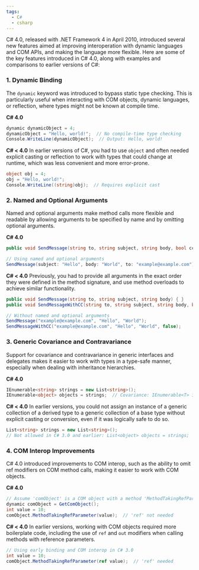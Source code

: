 ```yaml
---
tags:
  - C#
  - csharp
---
```


C# 4.0, released with .NET Framework 4 in April 2010, introduced several new features aimed at improving interoperation with dynamic languages and COM APIs, and making the language more flexible. Here are some of the key features introduced in C# 4.0, along with examples and comparisons to earlier versions of C#:

### 1. **Dynamic Binding**
The `dynamic` keyword was introduced to bypass static type checking. This is particularly useful when interacting with COM objects, dynamic languages, or reflection, where types might not be known at compile time.

**C# 4.0**
```csharp
dynamic dynamicObject = 4;
dynamicObject = "Hello, world!";  // No compile-time type checking
Console.WriteLine(dynamicObject);  // Output: Hello, world!
```

**C# < 4.0**
In earlier versions of C#, you had to use `object` and often needed explicit casting or reflection to work with types that could change at runtime, which was less convenient and more error-prone.
```csharp
object obj = 4;
obj = "Hello, world!";
Console.WriteLine((string)obj);  // Requires explicit cast
```

### 2. **Named and Optional Arguments**
Named and optional arguments make method calls more flexible and readable by allowing arguments to be specified by name and by omitting optional arguments.

**C# 4.0**
```csharp
public void SendMessage(string to, string subject, string body, bool ccAdmin = false) { }

// Using named and optional arguments
SendMessage(subject: "Hello", body: "World", to: "example@example.com");
```

**C# < 4.0**
Previously, you had to provide all arguments in the exact order they were defined in the method signature, and use method overloads to achieve similar functionality.
```csharp
public void SendMessage(string to, string subject, string body) { }
public void SendMessageWithCC(string to, string subject, string body, bool ccAdmin) { }

// Without named and optional arguments
SendMessage("example@example.com", "Hello", "World");
SendMessageWithCC("example@example.com", "Hello", "World", false);
```

### 3. **Generic Covariance and Contravariance**
Support for covariance and contravariance in generic interfaces and delegates makes it easier to work with types in a type-safe manner, especially when dealing with inheritance hierarchies.

**C# 4.0**
```csharp
IEnumerable<string> strings = new List<string>();
IEnumerable<object> objects = strings;  // Covariance: IEnumerable<T> is covariant
```

**C# < 4.0**
In earlier versions, you could not assign an instance of a generic collection of a derived type to a generic collection of a base type without explicit casting or conversion, even if it was logically safe to do so.
```csharp
List<string> strings = new List<string>();
// Not allowed in C# 3.0 and earlier: List<object> objects = strings;
```

### 4. **COM Interop Improvements**
C# 4.0 introduced improvements to COM interop, such as the ability to omit ref modifiers on COM method calls, making it easier to work with COM objects.

**C# 4.0**
```csharp
// Assume 'comObject' is a COM object with a method 'MethodTakingRefParameter(ref int)'
dynamic comObject = GetComObject();
int value = 10;
comObject.MethodTakingRefParameter(value);  // 'ref' not needed
```

**C# < 4.0**
In earlier versions, working with COM objects required more boilerplate code, including the use of `ref` and `out` modifiers when calling methods with reference parameters.
```csharp
// Using early binding and COM interop in C# 3.0
int value = 10;
comObject.MethodTakingRefParameter(ref value);  // 'ref' needed
```